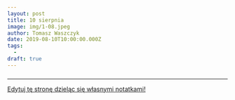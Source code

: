 ```yaml
---
layout: post
title: 10 sierpnia
image: img/1-08.jpeg
author: Tomasz Waszczyk
date: 2019-08-10T10:00:00.000Z
tags:
  - 
draft: true  
---
```


###  

---

<a href="https://github.com/TomaszWaszczyk/historia.waszczyk.com/edit/master/src/content/august-2.md" target="_blank">Edytuj tę stronę dzieląc się własnymi notatkami!</a>
